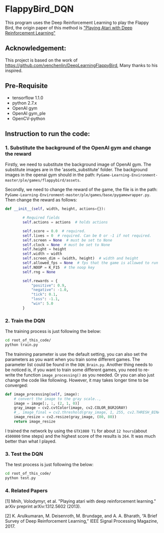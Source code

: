 # FlappyBird_DQN
This program uses the Deep Reinforcement Learning to play the Flappy Bird, the origin paper of this method is ["Playing Atari with Deep Reinforcement Learning"](https://www.cs.toronto.edu/~vmnih/docs/dqn.pdf) 

## Acknowledgement:
This project is based on the work of https://github.com/yenchenlin/DeepLearningFlappyBird, Many thanks to his inspired. 

## Pre-Requisite
* tensorflow 1.1.0
* python 2.7.x
* OpenAI gym
* OpenAI gym_ple
* OpenCV-python

## Instruction to run the code:
### 1. Substitute the background of the OpenAI gym and change the reward
Firstly,  we need to substitute the background image of OpenAI gym. The substitute images are in the 'assets_substitute' folder. The background images in the openai gym should in the path: `PyGame-Learning-Environment-master/ple/games/flappybird/assets`.  
  
Secondly, we need to change the reward of the game, the file is in the path: `PyGame-Learning-Environment-master/ple/games/base/pygamewrapper.py`. Then change the reward as follows:
```python
def __init__(self, width, height, actions={}):

        # Required fields
        self.actions = actions  # holds actions

        self.score = 0.0  # required.
        self.lives = 0  # required. Can be 0 or -1 if not required.
        self.screen = None  # must be set to None
        self.clock = None  # must be set to None
        self.height = height
        self.width = width
        self.screen_dim = (width, height)  # width and height
        self.allowed_fps = None  # fps that the game is allowed to run at.
        self.NOOP = K_F15  # the noop key
        self.rng = None

        self.rewards = {
            "positive": 0.9,
            "negative": -1.0,
            "tick": 0.1,
            "loss": -1.1,
            "win": 5.0
        }
```

### 2. Train the DQN
The training process is just following the below:
```bash
cd root_of_this_code/
python train.py
```
The trainning parameter is use the default setting, you can also set the parameters as you want when you train some different games. The parameter list could be found in the `DQN_Brain.py`. Another thing needs to be noticed is, if you want to train some different games, you need to re-write the function `image_processing()` as you needed. Or you can also just change the code like following. However, it may takes longer time to be converged:
```python
def image_processing(self, image):
	# convert the image to the gray scale..,
	image = image[:, :, (2, 1, 0)]
	gray_image = cv2.cvtColor(image, cv2.COLOR_BGR2GRAY)
	#_, image_final = cv2.threshold(gray_image, 1, 255, cv2.THRESH_BINARY)
	image_resize = cv2.resize(gray_image, (80, 80))
	return image_resize
```
I trained the network by using the `GTX1080 Ti` for about `12 hours`(about `4500000` time steps) and the highest score of the results is `264`. It was much better than what I played.

### 3. Test the DQN
The test process is just following the below:
```bash
cd root_of_this_code/
python test.py
```
### 4. Related Papers
[1] Mnih, Volodymyr, et al. "Playing atari with deep reinforcement learning." arXiv preprint arXiv:1312.5602 (2013).  

[2] K. Arulkumaran, M. Deisenroth, M. Brundage, and A. A. Bharath, “A Brief Survey of Deep Reinforcement Learning,” IEEE Signal Processing Magazine, 2017. 




